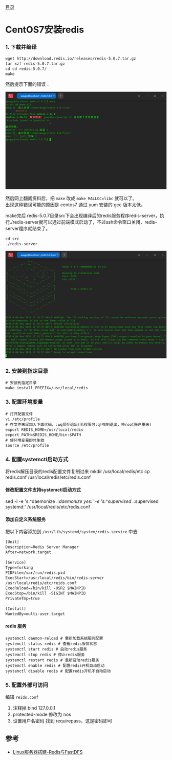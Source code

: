 [目录](./)
# CentOS7安装redis

### 1. 下载并编译
```
wget http://download.redis.io/releases/redis-5.0.7.tar.gz
tar xzf redis-5.0.7.tar.gz
cd cd redis-5.0.7/
make
```

然后提示下面的错误：

![](./centos-redis-make-error.png)

然后网上翻阅资料后，把 `make` 改成 `make MALLOC=libc` 就可以了。  
出现这种错误可能的原因是 centos7 通过 yum 安装的 gcc 版本太低。

make完后 redis-5.0.7目录src下会出现编译后的redis服务程序redis-server，执行./redis-server就可以通过前端模式启动了，不过ssh命令窗口关闭，redis-server程序就结束了。

```
cd src
./redis-server
```

![](./centos-redis.png)

### 2. 安装到指定目录
```
# 安装到指定目录
make install PREFIX=/usr/local/redis
```

### 3. 配置环境变量

```
# 打开配置文件
vi /etc/profile
# 在文件末尾加入下面代码，:wq保存退出(无权限可:q!强制退出，换root账户重来)
export REDIS_HOME=/usr/local/redis
export PATH=$REDIS_HOME/bin:$PATH
# 使环境变量即时生效
source /etc/profile
```

### 4. 配置systemctl启动方式

将redis解压目录的redis配置文件复制过来
mkdir /usr/local/redis/etc
cp redis.conf /usr/local/redis/etc/redis.conf

#### 修改配置文件支持systemctl启动方式
sed -i -e 's:^daemonize .*:daemonize yes:' -e 's:^supervised .*:supervised systemd:' /usr/local/redis/etc/redis.conf

#### 添加自定义系统服务
把以下内容添加到 `/usr/lib/systemd/system/redis.service` 中去
```
[Unit]
Description=Redis Server Manager
After=network.target

[Service]
Type=forking
PIDFile=/var/run/redis.pid
ExecStart=/usr/local/redis/bin/redis-server /usr/local/redis/etc/reids.conf
ExecReload=/bin/kill -USR2 $MAINPID
ExecStop=/bin/kill -SIGINT $MAINPID
PrivateTmp=true

[Install]
WantedBy=multi-user.target
```
#### redis 服务
```
systemctl daemon-reload # 重新加载系统服务配置
systemctl status redis # 查看redis服务状态
systemctl start redis # 启动redis服务
systemctl stop redis # 停止redis服务
systemctl restart redis # 重新启动redis服务
systemctl enable redis # 配置redis开机自动启动
systemctl disable redis # 配置redis开机不自动启动
```

### 5. 配置外部可访问

编辑 `reids.conf`

1. 注释掉 bind 127.0.0.1
2. protected-mode 修改为 nos
3. 设置用户名密码 找到 requirepass，这是密码即可

## 参考

* [Linux服务器搭建-Redis与FastDFS](https://xuchunlei.top/2020/02/11/Linux服务器搭建-Redis与FastDFS/)